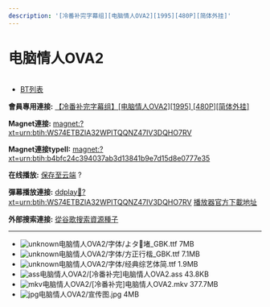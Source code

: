 ```yaml
---
description: '[冷番补完字幕组][电脑情人OVA2][1995][480P][简体外挂]'
---
```


# 电脑情人OVA2



<figure><img src="http://lain.bgm.tv/pic/cover/l/11/b5/83346_7Q2c7.jpg" alt=""><figcaption></figcaption></figure>

* [BT列表](https://share.dmhy.org/topics/view/464804_OVA2_1995_480P.html#tabs-1)

**會員專用連接:** [【冷番补完字幕组】\[电脑情人OVA2\]\[1995\] \[480P\]\[简体外挂\]](https://dl.dmhy.org/2017/07/08/b4bfc24c394037ab3d13841b9e7d15d8e0777e35.torrent)

**Magnet連接:** [magnet:?xt=urn:btih:WS74ETBZIA32WPITQQNZ47IV3DQHO7RV](https://magnet/?xt=urn:btih:WS74ETBZIA32WPITQQNZ47IV3DQHO7RV\&dn=\&tr=http%3A%2F%2F104.238.198.186%3A8000%2Fannounce\&tr=udp%3A%2F%2F104.238.198.186%3A8000%2Fannounce\&tr=http%3A%2F%2Ftracker.openbittorrent.com%3A80%2Fannounce\&tr=http%3A%2F%2Ftracker.publicbt.com%3A80%2Fannounce\&tr=http%3A%2F%2Ftracker.prq.to%2Fannounce\&tr=http%3A%2F%2Fopen.acgtracker.com%3A1096%2Fannounce\&tr=http%3A%2F%2Ftr.bangumi.moe%3A6969%2Fannounce\&tr=https%3A%2F%2Ft-115.rhcloud.com%2Fonly_for_ylbud\&tr=http%3A%2F%2Fbtfile.sdo.com%3A6961%2Fannounce\&tr=http%3A%2F%2Fexodus.desync.com%3A6969%2Fannounce\&tr=https%3A%2F%2Ftr.bangumi.moe%3A9696%2Fannounce\&tr=http%3A%2F%2F121.14.98.151%3A9090%2Fannounce\&tr=http%3A%2F%2F173.254.204.71%3A1096%2Fannounce\&tr=http%3A%2F%2F188.190.120.74%3A80%2Fannounce\&tr=http%3A%2F%2F94.228.192.98%2Fannounce\&tr=http%3A%2F%2F95.68.246.30%3A80%2Fannounce\&tr=http%3A%2F%2Fanisaishuu.de%3A2710%2Fannounce)

**Magnet連接typeII:** [magnet:?xt=urn:btih:b4bfc24c394037ab3d13841b9e7d15d8e0777e35](https://magnet/?xt=urn:btih:b4bfc24c394037ab3d13841b9e7d15d8e0777e35)

**在线播放:** [保存至云端](https://mypikpak.com/drive/url-checker?url=magnet:?xt=urn:btih:b4bfc24c394037ab3d13841b9e7d15d8e0777e35) ?

**彈幕播放連接:** [ddplay:magnet:?xt=urn:btih:WS74ETBZIA32WPITQQNZ47IV3DQHO7RV](ddplay:magnet:?xt=urn:btih:WS74ETBZIA32WPITQQNZ47IV3DQHO7RV\&dn=\&tr=http%3A%2F%2F104.238.198.186%3A8000%2Fannounce\&tr=udp%3A%2F%2F104.238.198.186%3A8000%2Fannounce\&tr=http%3A%2F%2Ftracker.openbittorrent.com%3A80%2Fannounce\&tr=http%3A%2F%2Ftracker.publicbt.com%3A80%2Fannounce\&tr=http%3A%2F%2Ftracker.prq.to%2Fannounce\&tr=http%3A%2F%2Fopen.acgtracker.com%3A1096%2Fannounce\&tr=http%3A%2F%2Ftr.bangumi.moe%3A6969%2Fannounce\&tr=https%3A%2F%2Ft-115.rhcloud.com%2Fonly_for_ylbud\&tr=http%3A%2F%2Fbtfile.sdo.com%3A6961%2Fannounce\&tr=http%3A%2F%2Fexodus.desync.com%3A6969%2Fannounce\&tr=https%3A%2F%2Ftr.bangumi.moe%3A9696%2Fannounce\&tr=http%3A%2F%2F121.14.98.151%3A9090%2Fannounce\&tr=http%3A%2F%2F173.254.204.71%3A1096%2Fannounce\&tr=http%3A%2F%2F188.190.120.74%3A80%2Fannounce\&tr=http%3A%2F%2F94.228.192.98%2Fannounce\&tr=http%3A%2F%2F95.68.246.30%3A80%2Fannounce\&tr=http%3A%2F%2Fanisaishuu.de%3A2710%2Fannounce) [播放器官方下載地址](http://www.dandanplay.com/?from=dmhy)

**外部搜索連接:** [從谷歌搜索資源種子](https://www.google.com/search?oe=utf-8\&q=b4bfc24c394037ab3d13841b9e7d15d8e0777e35)

***

* ![unknown](https://share.dmhy.org/images/icon/unknown.gif)电脑情人OVA2/字体/よタ堵\_GBK.ttf 7MB
* ![unknown](https://share.dmhy.org/images/icon/unknown.gif)电脑情人OVA2/字体/方正行楷\_GBK.ttf 7.1MB
* ![unknown](https://share.dmhy.org/images/icon/unknown.gif)电脑情人OVA2/字体/经典综艺体简.ttf 1.9MB
* ![ass](https://share.dmhy.org/images/icon/ass.gif)电脑情人OVA2/\[冷番补完]电脑情人OVA2.ass 43.8KB
* ![mkv](https://share.dmhy.org/images/icon/mkv.gif)电脑情人OVA2/\[冷番补完]电脑情人OVA2.mkv 377.7MB
* ![jpg](https://share.dmhy.org/images/icon/jpg.gif)电脑情人OVA2/宣传图.jpg 4MB
